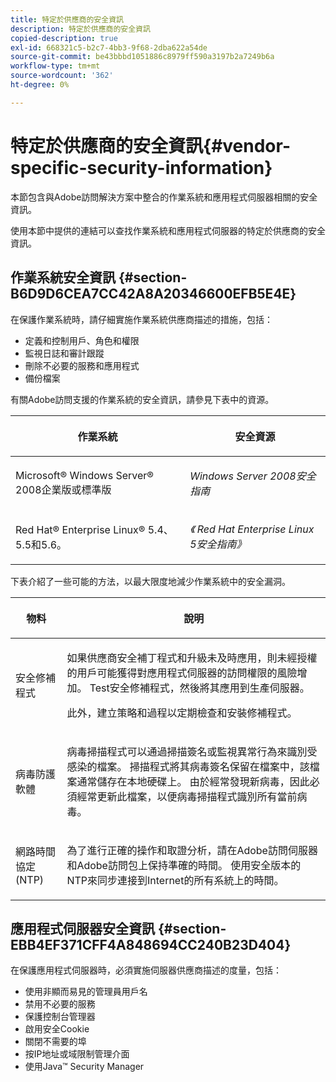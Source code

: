 ```yaml
---
title: 特定於供應商的安全資訊
description: 特定於供應商的安全資訊
copied-description: true
exl-id: 668321c5-b2c7-4bb3-9f68-2dba622a54de
source-git-commit: be43bbbd1051886c8979ff590a3197b2a7249b6a
workflow-type: tm+mt
source-wordcount: '362'
ht-degree: 0%

---
```


# 特定於供應商的安全資訊{#vendor-specific-security-information}

本節包含與Adobe訪問解決方案中整合的作業系統和應用程式伺服器相關的安全資訊。

使用本節中提供的連結可以查找作業系統和應用程式伺服器的特定於供應商的安全資訊。

## 作業系統安全資訊 {#section-B6D9D6CEA7CC42A8A20346600EFB5E4E}

在保護作業系統時，請仔細實施作業系統供應商描述的措施，包括：

* 定義和控制用戶、角色和權限
* 監視日誌和審計跟蹤
* 刪除不必要的服務和應用程式
* 備份檔案

有關Adobe訪問支援的作業系統的安全資訊，請參見下表中的資源。

<table frame="all" colsep="1" rowsep="1" class="+ topic/table adobe-d/table " id="table-ugl-kjz-n4"> 
 <thead class="- topic/thead "> 
  <tr rowsep="1" class="- topic/row "> 
   <th colname="1" class="- topic/entry entry"> <p class="- topic/p ">作業系統 </p> </th> 
   <th colname="2" class="- topic/entry entry"> <p class="- topic/p ">安全資源 </p> </th> 
  </tr> 
 </thead>
 <tbody class="- topic/tbody "> 
  <tr rowsep="1" class="- topic/row "> 
   <td colname="1" class="- topic/entry "> <p class="- topic/p ">Microsoft® Windows Server® 2008企業版或標準版 </p> </td> 
   <td colname="2" class="- topic/entry "> <p class="- topic/p "><i class="+ topic/ph hi-d/i ">Windows Server 2008安全指南</i> </p> </td> 
  </tr> 
  <tr rowsep="0" class="- topic/row "> 
   <td colname="1" class="- topic/entry "> <p class="- topic/p ">Red Hat® Enterprise Linux® 5.4、5.5和5.6。 </p> </td> 
   <td colname="2" class="- topic/entry "> <p class="- topic/p "><i class="+ topic/ph hi-d/i ">《 Red Hat Enterprise Linux 5安全指南》</i> </p> </td> 
  </tr> 
 </tbody> 
</table>

下表介紹了一些可能的方法，以最大限度地減少作業系統中的安全漏洞。

<table frame="all" colsep="1" rowsep="1" class="+ topic/table adobe-d/table " id="table-whl-kjz-n4"> 
 <thead class="- topic/thead "> 
  <tr rowsep="1" class="- topic/row "> 
   <th colname="1" class="- topic/entry entry"> <p class="- topic/p ">物料 </p> </th> 
   <th colname="2" class="- topic/entry entry"> <p class="- topic/p ">說明 </p> </th> 
  </tr> 
 </thead>
 <tbody class="- topic/tbody "> 
  <tr rowsep="1" class="- topic/row "> 
   <td colname="1" class="- topic/entry "> <p class="- topic/p ">安全修補程式 </p> </td> 
   <td colname="2" class="- topic/entry "> <p class="- topic/p ">如果供應商安全補丁程式和升級未及時應用，則未經授權的用戶可能獲得對應用程式伺服器的訪問權限的風險增加。 Test安全修補程式，然後將其應用到生產伺服器。 </p> <p class="- topic/p ">此外，建立策略和過程以定期檢查和安裝修補程式。 </p> </td> 
  </tr> 
  <tr rowsep="1" class="- topic/row "> 
   <td colname="1" class="- topic/entry "> <p class="- topic/p ">病毒防護軟體 </p> </td> 
   <td colname="2" class="- topic/entry "> <p class="- topic/p ">病毒掃描程式可以通過掃描簽名或監視異常行為來識別受感染的檔案。 掃描程式將其病毒簽名保留在檔案中，該檔案通常儲存在本地硬碟上。 由於經常發現新病毒，因此必須經常更新此檔案，以便病毒掃描程式識別所有當前病毒。 </p> </td> 
  </tr> 
  <tr rowsep="0" class="- topic/row "> 
   <td colname="1" class="- topic/entry "> <p class="- topic/p ">網路時間協定(NTP) </p> </td> 
   <td colname="2" class="- topic/entry "> <p class="- topic/p ">為了進行正確的操作和取證分析，請在Adobe訪問伺服器和Adobe訪問包上保持準確的時間。 使用安全版本的NTP來同步連接到Internet的所有系統上的時間。 </p> </td> 
  </tr> 
 </tbody> 
</table>

## 應用程式伺服器安全資訊 {#section-EBB4EF371CFF4A848694CC240B23D404}

在保護應用程式伺服器時，必須實施伺服器供應商描述的度量，包括：

* 使用非顯而易見的管理員用戶名
* 禁用不必要的服務
* 保護控制台管理器
* 啟用安全Cookie
* 關閉不需要的埠
* 按IP地址或域限制管理介面
* 使用Java™ Security Manager
